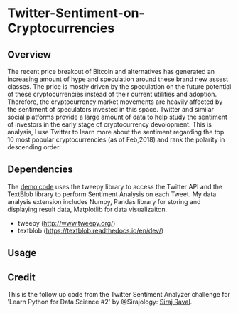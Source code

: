 # Twitter-Sentiment-on-Cryptocurrencies

## Overview
The recent price breakout of Bitcoin and alternatives has generated an increasing amount of hype and speculation around these brand new assest classes. The price is mostly driven by the speculation on the future potential of these cryptocurrencies instead of their current utilities and adoption. Therefore, the cryptocurrency market movements are heavily affected by the sentiment of speculators invested in this space. Twitter and similar social platforms provide a large amount of data to help study the sentiment of investors in the early stage of cryptocurrency devolopment. 
This is analysis, I use Twitter to learn more about the sentiment regarding the top 10 most popular cryptocurrencies (as of Feb,2018) and rank the polarity in descending order.

## Dependencies
The [demo code](https://github.com/llSourcell/twitter_sentiment_challenge/blob/master/demo.py) uses the tweepy library to access the Twitter API and the TextBlob library to perform Sentiment Analysis on each Tweet. My data analysis extension includes Numpy, Pandas library for storing and displaying result data, Matplotlib for data visualizaiton.
* tweepy (http://www.tweepy.org/)
* textblob (https://textblob.readthedocs.io/en/dev/)

## Usage

## Credit
This is the follow up code from the Twitter Sentiment Analyzer challenge for 'Learn Python for Data Science #2' by @Sirajology: [Siraj Raval](https://github.com/llSourcell). 
